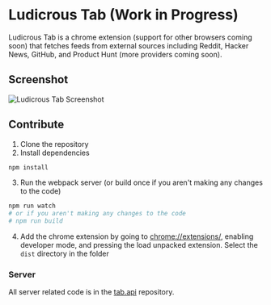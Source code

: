 # Ludicrous Tab (Work in Progress)

Ludicrous Tab is a chrome extension (support for other browsers coming soon) that fetches feeds from external sources including Reddit, Hacker News, GitHub, and Product Hunt (more providers coming soon).

## Screenshot
![Ludicrous Tab Screenshot](https://raw.githubusercontent.com/ludicrousxyz/tab/master/public/img/screenshot.png)

## Contribute
1. Clone the repository
2. Install dependencies
```bash
npm install
```
3. Run the webpack server (or build once if you aren't making any changes to the code)
```bash
npm run watch
# or if you aren't making any changes to the code
# npm run build 
```
4. Add the chrome extension by going to [chrome://extensions/](chrome://extensions/), enabling developer mode, and pressing the load unpacked extension. Select the `dist` directory in the folder

### Server
All server related code is in the [tab.api](https://github.com/ludicrousxyz/tab.api) repository.